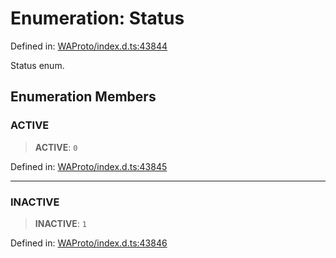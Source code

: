 # Enumeration: Status

Defined in: [WAProto/index.d.ts:43844](https://github.com/Fokusdotid/Baileys/blob/f4c7971f59af0b012f8de667e7a21ae12f7bbf19/WAProto/index.d.ts#L43844)

Status enum.

## Enumeration Members

### ACTIVE

> **ACTIVE**: `0`

Defined in: [WAProto/index.d.ts:43845](https://github.com/Fokusdotid/Baileys/blob/f4c7971f59af0b012f8de667e7a21ae12f7bbf19/WAProto/index.d.ts#L43845)

***

### INACTIVE

> **INACTIVE**: `1`

Defined in: [WAProto/index.d.ts:43846](https://github.com/Fokusdotid/Baileys/blob/f4c7971f59af0b012f8de667e7a21ae12f7bbf19/WAProto/index.d.ts#L43846)
